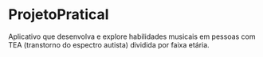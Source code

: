 # ProjetoPraticaI
Aplicativo que desenvolva e explore habilidades musicais em pessoas com TEA (transtorno do espectro autista) dividida por faixa etária.

